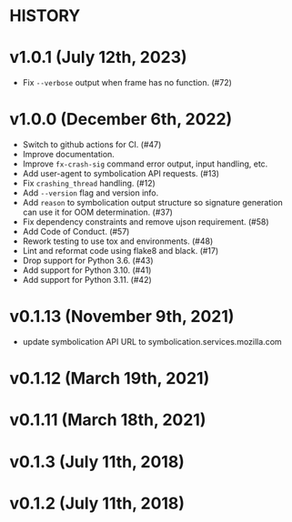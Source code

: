 # HISTORY

# v1.0.1 (July 12th, 2023)

* Fix `--verbose` output when frame has no function. (#72)


# v1.0.0 (December 6th, 2022)

* Switch to github actions for CI. (#47)
* Improve documentation.
* Improve `fx-crash-sig` command error output, input handling, etc.
* Add user-agent to symbolication API requests. (#13)
* Fix `crashing_thread` handling. (#12)
* Add `--version` flag and version info.
* Add `reason` to symbolication output structure so signature generation can
  use it for OOM determination. (#37)
* Fix dependency constraints and remove ujson requirement. (#58) 
* Add Code of Conduct. (#57)
* Rework testing to use tox and environments. (#48)
* Lint and reformat code using flake8 and black. (#17)
* Drop support for Python 3.6. (#43)
* Add support for Python 3.10. (#41)
* Add support for Python 3.11. (#42)


# v0.1.13 (November 9th, 2021)

* update symbolication API URL to symbolication.services.mozilla.com


# v0.1.12 (March 19th, 2021)

# v0.1.11 (March 18th, 2021)

# v0.1.3 (July 11th, 2018)

# v0.1.2 (July 11th, 2018)
